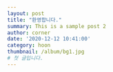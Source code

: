 ```yaml
---
layout: post
title: "환영합니다."
summary: This is a sample post 2
author: corner
date: '2020-12-12 10:41:00'
category: hoon
thumbnail: /album/bg1.jpg
# 첫 글입니다.
---
```

